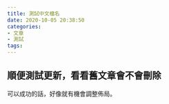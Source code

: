```yaml
---
title: 測試中文檔名
date: 2020-10-05 20:38:50
categories:
- 文章
- 測試
tags:
---
```


## 順便測試更新，看看舊文章會不會刪除
可以成功的話，好像就有機會調整佈局。
